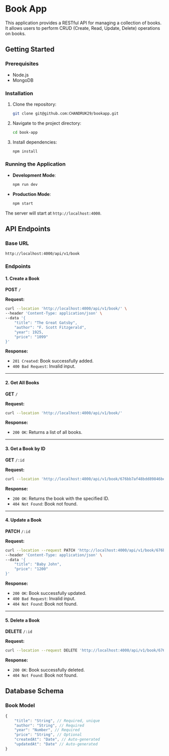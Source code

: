 # Book App

This application provides a RESTful API for managing a collection of books. It allows users to perform CRUD (Create, Read, Update, Delete) operations on books.

## Getting Started

### Prerequisites
- Node.js 
- MongoDB

### Installation
1. Clone the repository:
   ```bash
   git clone git@github.com:CHANDRUK29/bookapp.git
   ```
2. Navigate to the project directory:
   ```bash
   cd book-app
   ```
3. Install dependencies:
   ```bash
   npm install
   ```

### Running the Application
- **Development Mode**: 
  ```bash
  npm run dev
  ```
- **Production Mode**:
  ```bash
  npm start
  ```

The server will start at `http://localhost:4000`.

## API Endpoints

### Base URL
`http://localhost:4000/api/v1/book`

### Endpoints

#### 1. Create a Book
**POST** `/`

**Request:**
```bash
curl --location 'http://localhost:4000/api/v1/book/' \
--header 'Content-Type: application/json' \
--data '{
    "title": "The Great Gatsby",
    "author": "F. Scott Fitzgerald",
    "year": 1925,
    "price": "1099"
}'
```

**Response:**
- `201 Created`: Book successfully added.
- `400 Bad Request`: Invalid input.

---

#### 2. Get All Books
**GET** `/`

**Request:**
```bash
curl --location 'http://localhost:4000/api/v1/book/'
```

**Response:**
- `200 OK`: Returns a list of all books.

---

#### 3. Get a Book by ID
**GET** `/:id`

**Request:**
```bash
curl --location 'http://localhost:4000/api/v1/book/676bb7af48bdd89846be22f3'
```

**Response:**
- `200 OK`: Returns the book with the specified ID.
- `404 Not Found`: Book not found.

---

#### 4. Update a Book
**PATCH** `/:id`

**Request:**
```bash
curl --location --request PATCH 'http://localhost:4000/api/v1/book/676bb7af48bdd89846be22f3' \
--header 'Content-Type: application/json' \
--data '{
    "title": "Baby John",
    "price": "1200"
}'
```

**Response:**
- `200 OK`: Book successfully updated.
- `400 Bad Request`: Invalid input.
- `404 Not Found`: Book not found.

---

#### 5. Delete a Book
**DELETE** `/:id`

**Request:**
```bash
curl --location --request DELETE 'http://localhost:4000/api/v1/book/676bb7af48bdd89846be22f3'
```

**Response:**
- `200 OK`: Book successfully deleted.
- `404 Not Found`: Book not found.

## Database Schema

### Book Model
```javascript
{
    "title": "String", // Required, unique
    "author": "String", // Required
    "year": "Number", // Required
    "price": "String", // Optional
    "createdAt": "Date", // Auto-generated
    "updatedAt": "Date" // Auto-generated
}
```

